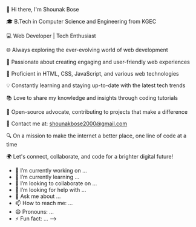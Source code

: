 👋 Hi there, I'm Shounak Bose

🎓 B.Tech in Computer Science and Engineering from KGEC

💻 Web Developer | Tech Enthusiast

🌐 Always exploring the ever-evolving world of web development

🚀 Passionate about creating engaging and user-friendly web experiences

🔧 Proficient in HTML, CSS, JavaScript, and various web technologies

💡 Constantly learning and staying up-to-date with the latest tech trends

📚 Love to share my knowledge and insights through coding tutorials

🌟 Open-source advocate, contributing to projects that make a difference

📧 Contact me at: shounakbose2000@gmail.com

🔍 On a mission to make the internet a better place, one line of code at a time

🌍 Let's connect, collaborate, and code for a brighter digital future!



- 🔭 I’m currently working on ...
- 🌱 I’m currently learning ...
- 👯 I’m looking to collaborate on ...
- 🤔 I’m looking for help with ...
- 💬 Ask me about ...
- 📫 How to reach me: ...
- 😄 Pronouns: ...
- ⚡ Fun fact: ...
-->
